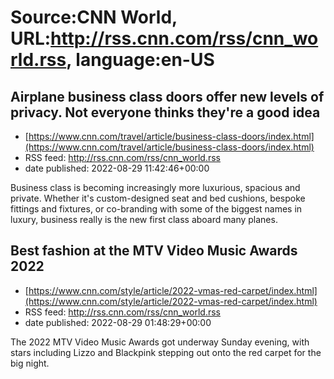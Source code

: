 # Source:CNN World, URL:http://rss.cnn.com/rss/cnn_world.rss, language:en-US

## Airplane business class doors offer new levels of privacy. Not everyone thinks they're a good idea
 - [https://www.cnn.com/travel/article/business-class-doors/index.html](https://www.cnn.com/travel/article/business-class-doors/index.html)
 - RSS feed: http://rss.cnn.com/rss/cnn_world.rss
 - date published: 2022-08-29 11:42:46+00:00

Business class is becoming increasingly more luxurious, spacious and private. Whether it's custom-designed seat and bed cushions, bespoke fittings and fixtures, or co-branding with some of the biggest names in luxury, business really is the new first class aboard many planes.

## Best fashion at the MTV Video Music Awards 2022
 - [https://www.cnn.com/style/article/2022-vmas-red-carpet/index.html](https://www.cnn.com/style/article/2022-vmas-red-carpet/index.html)
 - RSS feed: http://rss.cnn.com/rss/cnn_world.rss
 - date published: 2022-08-29 01:48:29+00:00

The 2022 MTV Video Music Awards got underway Sunday evening, with stars including Lizzo and Blackpink stepping out onto the red carpet for the big night.


